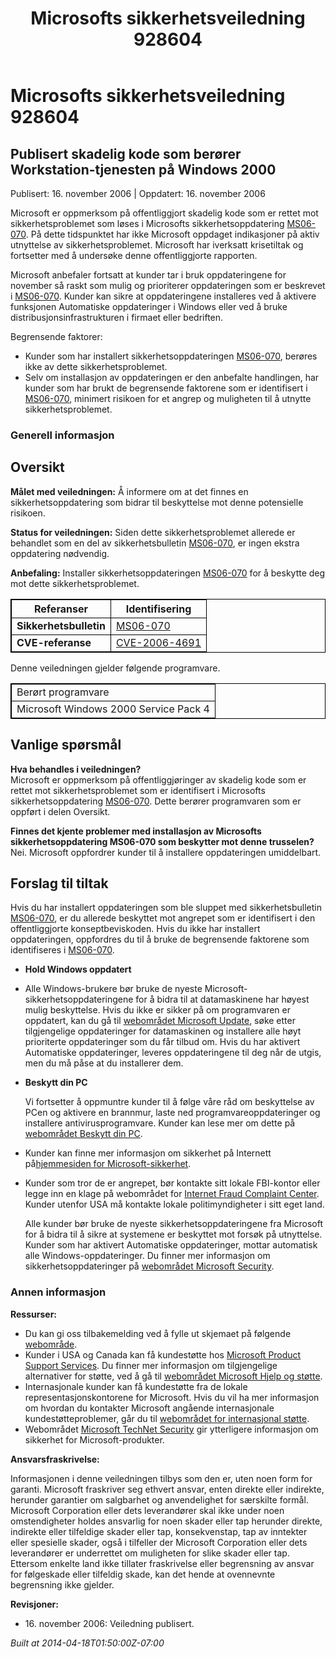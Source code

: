 ﻿---
title: Microsofts sikkerhetsveiledning 928604
TOCTitle: "928604"
ms:assetid: "928604"
ms:mtpsurl: https://technet.microsoft.com/nb-NO/library/928604(v=Security.10)
ms:contentKeyID: 61230821
ms.date: 04/18/2014
mtps_version: v=Security.10
ms.translationtype: HT
---

# Microsofts sikkerhetsveiledning 928604

## Publisert skadelig kode som berører Workstation-tjenesten på Windows 2000

Publisert: 16. november 2006 | Oppdatert: 16. november 2006

Microsoft er oppmerksom på offentliggjort skadelig kode som er rettet mot sikkerhetsproblemet som løses i Microsofts sikkerhetsoppdatering [MS06-070](http://go.microsoft.com/fwlink/?linkid=73860%20\\t%20_blank). På dette tidspunktet har ikke Microsoft oppdaget indikasjoner på aktiv utnyttelse av sikkerhetsproblemet. Microsoft har iverksatt krisetiltak og fortsetter med å undersøke denne offentliggjorte rapporten.  
  
Microsoft anbefaler fortsatt at kunder tar i bruk oppdateringene for november så raskt som mulig og prioriterer oppdateringen som er beskrevet i [MS06-070](http://go.microsoft.com/fwlink/?linkid=73860). Kunder kan sikre at oppdateringene installeres ved å aktivere funksjonen Automatiske oppdateringer i Windows eller ved å bruke distribusjonsinfrastrukturen i firmaet eller bedriften.  

Begrensende faktorer:

  - Kunder som har installert sikkerhetsoppdateringen [MS06-070](http://go.microsoft.com/fwlink/?linkid=73860), berøres ikke av dette sikkerhetsproblemet.
  - Selv om installasjon av oppdateringen er den anbefalte handlingen, har kunder som har brukt de begrensende faktorene som er identifisert i [MS06-070](http://go.microsoft.com/fwlink/?linkid=73860), minimert risikoen for et angrep og muligheten til å utnytte sikkerhetsproblemet.

### Generell informasjon

## Oversikt

**Målet med veiledningen:** Å informere om at det finnes en sikkerhetsoppdatering som bidrar til beskyttelse mot denne potensielle risikoen.

**Status for veiledningen:** Siden dette sikkerhetsproblemet allerede er behandlet som en del av sikkerhetsbulletin [MS06-070](http://go.microsoft.com/fwlink/?linkid=73860), er ingen ekstra oppdatering nødvendig.

**Anbefaling:** Installer sikkerhetsoppdateringen [MS06-070](http://go.microsoft.com/fwlink/?linkid=73860) for å beskytte deg mot dette sikkerhetsproblemet.

<table style="border:1px solid black;">
<thead>
<tr class="header">
<th style="border:1px solid black;">Referanser</th>
<th style="border:1px solid black;">Identifisering</th>
</tr>
</thead>
<tbody>
<tr class="odd">
<td style="border:1px solid black;"><strong>Sikkerhetsbulletin</strong></td>
<td style="border:1px solid black;"><a href="http://go.microsoft.com/fwlink/?linkid=73860%20\t%20_blank">MS06-070</a></td>
</tr>
<tr class="even">
<td style="border:1px solid black;"><strong>CVE-referanse</strong></td>
<td style="border:1px solid black;"><a href="http://www.cve.mitre.org/cgi-bin/cvename.cgi?name=cve-2006-4691">CVE-2006-4691</a></td>
</tr>
</tbody>
</table>


Denne veiledningen gjelder følgende programvare.

<table style="border:1px solid black;">
<tbody>
<tr class="odd">
<td style="border:1px solid black;">Berørt programvare</td>
</tr>
<tr class="even">
<td style="border:1px solid black;">Microsoft Windows 2000 Service Pack 4</td>
</tr>
</tbody>
</table>


## Vanlige spørsmål

**Hva behandles i veiledningen?**  
Microsoft er oppmerksom på offentliggjøringer av skadelig kode som er rettet mot sikkerhetsproblemet som er identifisert i Microsofts sikkerhetsoppdatering [MS06-070](http://go.microsoft.com/fwlink/?linkid=73860). Dette berører programvaren som er oppført i delen Oversikt.

**Finnes det kjente problemer med installasjon av Microsofts sikkerhetsoppdatering MS06-070 som beskytter mot denne trusselen?**  
Nei. Microsoft oppfordrer kunder til å installere oppdateringen umiddelbart.

## Forslag til tiltak

Hvis du har installert oppdateringen som ble sluppet med sikkerhetsbulletin [MS06-070](http://technet.microsoft.com/security/bulletin/ms06-070), er du allerede beskyttet mot angrepet som er identifisert i den offentliggjorte konseptbeviskoden. Hvis du ikke har installert oppdateringen, oppfordres du til å bruke de begrensende faktorene som identifiseres i [MS06-070](http://technet.microsoft.com/security/bulletin/ms06-070).

  - **Hold Windows oppdatert**

  - Alle Windows-brukere bør bruke de nyeste Microsoft-sikkerhetsoppdateringene for å bidra til at datamaskinene har høyest mulig beskyttelse. Hvis du ikke er sikker på om programvaren er oppdatert, kan du gå til [webområdet Microsoft Update](http://update.microsoft.com/microsoftupdate), søke etter tilgjengelige oppdateringer for datamaskinen og installere alle høyt prioriterte oppdateringer som du får tilbud om. Hvis du har aktivert Automatiske oppdateringer, leveres oppdateringene til deg når de utgis, men du må påse at du installerer dem.

  - **Beskytt din PC**
    
    Vi fortsetter å oppmuntre kunder til å følge våre råd om beskyttelse av PCen og aktivere en brannmur, laste ned programvareoppdateringer og installere antivirusprogramvare. Kunder kan lese mer om dette på [webområdet Beskytt din PC](http://www.microsoft.com/protect).

  - Kunder kan finne mer informasjon om sikkerhet på Internett på[hjemmesiden for Microsoft-sikkerhet](http://www.microsoft.com/security).

  - Kunder som tror de er angrepet, bør kontakte sitt lokale FBI-kontor eller legge inn en klage på webområdet for [Internet Fraud Complaint Center](http://www.ifccfbi.gov/index.asp). Kunder utenfor USA må kontakte lokale politimyndigheter i sitt eget land.  
      
    Alle kunder bør bruke de nyeste sikkerhetsoppdateringene fra Microsoft for å bidra til å sikre at systemene er beskyttet mot forsøk på utnyttelse. Kunder som har aktivert Automatiske oppdateringer, mottar automatisk alle Windows-oppdateringer. Du finner mer informasjon om sikkerhetsoppdateringer på [webområdet Microsoft Security](http://www.microsoft.com/security).

### Annen informasjon

**Ressurser:**

  - Du kan gi oss tilbakemelding ved å fylle ut skjemaet på følgende [webområde](https://support.microsoft.com/common/survey.aspx?scid=sw;en;1257&amp;showpage=1&amp;ws=technet&amp;sd=tech).
  - Kunder i USA og Canada kan få kundestøtte hos [Microsoft Product Support Services](http://go.microsoft.com/fwlink/?linkid=21131). Du finner mer informasjon om tilgjengelige alternativer for støtte, ved å gå til [webområdet Microsoft Hjelp og støtte](http://support.microsoft.com/).
  - Internasjonale kunder kan få kundestøtte fra de lokale representasjonskontorene for Microsoft. Hvis du vil ha mer informasjon om hvordan du kontakter Microsoft angående internasjonale kundestøtteproblemer, går du til [webområdet for internasjonal støtte](http://go.microsoft.com/fwlink/?linkid=21155).
  - Webområdet [Microsoft TechNet Security](http://go.microsoft.com/fwlink/?linkid=21132) gir ytterligere informasjon om sikkerhet for Microsoft-produkter.

**Ansvarsfraskrivelse:**

Informasjonen i denne veiledningen tilbys som den er, uten noen form for garanti. Microsoft fraskriver seg ethvert ansvar, enten direkte eller indirekte, herunder garantier om salgbarhet og anvendelighet for særskilte formål. Microsoft Corporation eller dets leverandører skal ikke under noen omstendigheter holdes ansvarlig for noen skader eller tap herunder direkte, indirekte eller tilfeldige skader eller tap, konsekvenstap, tap av inntekter eller spesielle skader, også i tilfeller der Microsoft Corporation eller dets leverandører er underrettet om muligheten for slike skader eller tap. Ettersom enkelte land ikke tillater fraskrivelse eller begrensning av ansvar for følgeskade eller tilfeldig skade, kan det hende at ovennevnte begrensning ikke gjelder.

**Revisjoner:**

  - 16\. november 2006: Veiledning publisert.

*Built at 2014-04-18T01:50:00Z-07:00*

